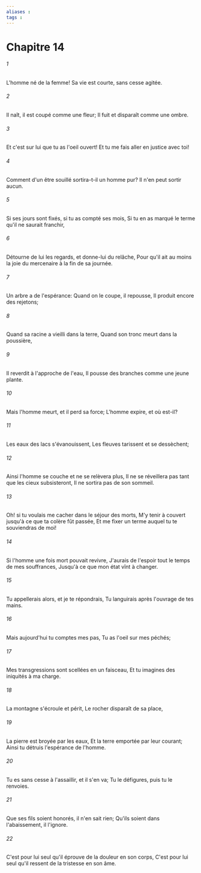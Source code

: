 ```yaml
---
aliases : 
tags : 
---
```


# Chapitre 14

###### 1
L'homme né de la femme! Sa vie est courte, sans cesse agitée.
###### 2
Il naît, il est coupé comme une fleur; Il fuit et disparaît comme une ombre.
###### 3
Et c'est sur lui que tu as l'oeil ouvert! Et tu me fais aller en justice avec toi!
###### 4
Comment d'un être souillé sortira-t-il un homme pur? Il n'en peut sortir aucun.
###### 5
Si ses jours sont fixés, si tu as compté ses mois, Si tu en as marqué le terme qu'il ne saurait franchir,
###### 6
Détourne de lui les regards, et donne-lui du relâche, Pour qu'il ait au moins la joie du mercenaire à la fin de sa journée.
###### 7
Un arbre a de l'espérance: Quand on le coupe, il repousse, Il produit encore des rejetons;
###### 8
Quand sa racine a vieilli dans la terre, Quand son tronc meurt dans la poussière,
###### 9
Il reverdit à l'approche de l'eau, Il pousse des branches comme une jeune plante.
###### 10
Mais l'homme meurt, et il perd sa force; L'homme expire, et où est-il?
###### 11
Les eaux des lacs s'évanouissent, Les fleuves tarissent et se dessèchent;
###### 12
Ainsi l'homme se couche et ne se relèvera plus, Il ne se réveillera pas tant que les cieux subsisteront, Il ne sortira pas de son sommeil.
###### 13
Oh! si tu voulais me cacher dans le séjour des morts, M'y tenir à couvert jusqu'à ce que ta colère fût passée, Et me fixer un terme auquel tu te souviendras de moi!
###### 14
Si l'homme une fois mort pouvait revivre, J'aurais de l'espoir tout le temps de mes souffrances, Jusqu'à ce que mon état vînt à changer.
###### 15
Tu appellerais alors, et je te répondrais, Tu languirais après l'ouvrage de tes mains.
###### 16
Mais aujourd'hui tu comptes mes pas, Tu as l'oeil sur mes péchés;
###### 17
Mes transgressions sont scellées en un faisceau, Et tu imagines des iniquités à ma charge.
###### 18
La montagne s'écroule et périt, Le rocher disparaît de sa place,
###### 19
La pierre est broyée par les eaux, Et la terre emportée par leur courant; Ainsi tu détruis l'espérance de l'homme.
###### 20
Tu es sans cesse à l'assaillir, et il s'en va; Tu le défigures, puis tu le renvoies.
###### 21
Que ses fils soient honorés, il n'en sait rien; Qu'ils soient dans l'abaissement, il l'ignore.
###### 22
C'est pour lui seul qu'il éprouve de la douleur en son corps, C'est pour lui seul qu'il ressent de la tristesse en son âme.
